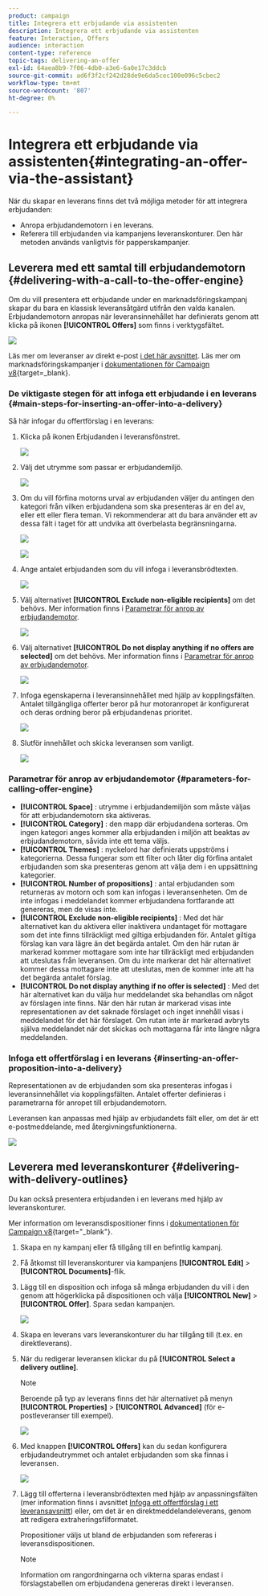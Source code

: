 ```yaml
---
product: campaign
title: Integrera ett erbjudande via assistenten
description: Integrera ett erbjudande via assistenten
feature: Interaction, Offers
audience: interaction
content-type: reference
topic-tags: delivering-an-offer
exl-id: 64aea8b9-7f06-4db0-a3e6-6a0e17c3ddcb
source-git-commit: ad6f3f2cf242d28de9e6da5cec100e096c5cbec2
workflow-type: tm+mt
source-wordcount: '807'
ht-degree: 0%

---
```


# Integrera ett erbjudande via assistenten{#integrating-an-offer-via-the-assistant}



När du skapar en leverans finns det två möjliga metoder för att integrera erbjudanden:

* Anropa erbjudandemotorn i en leverans.
* Referera till erbjudanden via kampanjens leveranskonturer. Den här metoden används vanligtvis för papperskampanjer.

## Leverera med ett samtal till erbjudandemotorn {#delivering-with-a-call-to-the-offer-engine}

Om du vill presentera ett erbjudande under en marknadsföringskampanj skapar du bara en klassisk leveransåtgärd utifrån den valda kanalen. Erbjudandemotorn anropas när leveransinnehållet har definierats genom att klicka på ikonen **[!UICONTROL Offers]** som finns i verktygsfältet.

![](assets/offer_delivery_009.png)

Läs mer om leveranser av direkt e-post [i det här avsnittet](../../delivery/using/about-direct-mail-channel.md). Läs mer om marknadsföringskampanjer i [dokumentationen för Campaign v8](https://experienceleague.adobe.com/docs/campaign/automation/campaign-orchestration/set-up-campaigns.html){target=_blank}.

### De viktigaste stegen för att infoga ett erbjudande i en leverans {#main-steps-for-inserting-an-offer-into-a-delivery}

Så här infogar du offertförslag i en leverans:

1. Klicka på ikonen Erbjudanden i leveransfönstret.

   ![](assets/offer_delivery_001.png)

1. Välj det utrymme som passar er erbjudandemiljö.

   ![](assets/offer_delivery_002.png)

1. Om du vill förfina motorns urval av erbjudanden väljer du antingen den kategori från vilken erbjudandena som ska presenteras är en del av, eller ett eller flera teman. Vi rekommenderar att du bara använder ett av dessa fält i taget för att undvika att överbelasta begränsningarna.

   ![](assets/offer_delivery_003.png)

   ![](assets/offer_delivery_004.png)

1. Ange antalet erbjudanden som du vill infoga i leveransbrödtexten.

   ![](assets/offer_delivery_005.png)

1. Välj alternativet **[!UICONTROL Exclude non-eligible recipients]** om det behövs. Mer information finns i [Parametrar för anrop av erbjudandemotor](#parameters-for-calling-offer-engine).

   ![](assets/offer_delivery_006.png)

1. Välj alternativet **[!UICONTROL Do not display anything if no offers are selected]** om det behövs. Mer information finns i [Parametrar för anrop av erbjudandemotor](#parameters-for-calling-offer-engine).

   ![](assets/offer_delivery_007.png)

1. Infoga egenskaperna i leveransinnehållet med hjälp av kopplingsfälten. Antalet tillgängliga offerter beror på hur motoranropet är konfigurerat och deras ordning beror på erbjudandenas prioritet.

   ![](assets/offer_delivery_008.png)

1. Slutför innehållet och skicka leveransen som vanligt.

   ![](assets/offer_delivery_010.png)

### Parametrar för anrop av erbjudandemotor {#parameters-for-calling-offer-engine}

* **[!UICONTROL Space]** : utrymme i erbjudandemiljön som måste väljas för att erbjudandemotorn ska aktiveras.
* **[!UICONTROL Category]** : den mapp där erbjudandena sorteras. Om ingen kategori anges kommer alla erbjudanden i miljön att beaktas av erbjudandemotorn, såvida inte ett tema väljs.
* **[!UICONTROL Themes]** : nyckelord har definierats uppströms i kategorierna. Dessa fungerar som ett filter och låter dig förfina antalet erbjudanden som ska presenteras genom att välja dem i en uppsättning kategorier.
* **[!UICONTROL Number of propositions]** : antal erbjudanden som returneras av motorn och som kan infogas i leveransenheten. Om de inte infogas i meddelandet kommer erbjudandena fortfarande att genereras, men de visas inte.
* **[!UICONTROL Exclude non-eligible recipients]** : Med det här alternativet kan du aktivera eller inaktivera undantaget för mottagare som det inte finns tillräckligt med giltiga erbjudanden för. Antalet giltiga förslag kan vara lägre än det begärda antalet. Om den här rutan är markerad kommer mottagare som inte har tillräckligt med erbjudanden att uteslutas från leveransen. Om du inte markerar det här alternativet kommer dessa mottagare inte att uteslutas, men de kommer inte att ha det begärda antalet förslag.
* **[!UICONTROL Do not display anything if no offer is selected]** : Med det här alternativet kan du välja hur meddelandet ska behandlas om något av förslagen inte finns. När den här rutan är markerad visas inte representationen av det saknade förslaget och inget innehåll visas i meddelandet för det här förslaget. Om rutan inte är markerad avbryts själva meddelandet när det skickas och mottagarna får inte längre några meddelanden.

### Infoga ett offertförslag i en leverans {#inserting-an-offer-proposition-into-a-delivery}

Representationen av de erbjudanden som ska presenteras infogas i leveransinnehållet via kopplingsfälten. Antalet offerter definieras i parametrarna för anropet till erbjudandemotorn.

Leveransen kan anpassas med hjälp av erbjudandets fält eller, om det är ett e-postmeddelande, med återgivningsfunktionerna.

![](assets/offer_delivery_011.png)

## Leverera med leveranskonturer {#delivering-with-delivery-outlines}

Du kan också presentera erbjudanden i en leverans med hjälp av leveranskonturer.

Mer information om leveransdispositioner finns i [dokumentationen för Campaign v8](https://experienceleague.adobe.com/docs/campaign/automation/campaign-orchestration/marketing-campaign-assets#delivery-outlines.html){target="_blank"}.

1. Skapa en ny kampanj eller få tillgång till en befintlig kampanj.
1. Få åtkomst till leveranskonturer via kampanjens **[!UICONTROL Edit]** > **[!UICONTROL Documents]**-flik.
1. Lägg till en disposition och infoga så många erbjudanden du vill i den genom att högerklicka på dispositionen och välja **[!UICONTROL New]** > **[!UICONTROL Offer]**. Spara sedan kampanjen.

   ![](assets/int_compo_offre1.png)

1. Skapa en leverans vars leveranskonturer du har tillgång till (t.ex. en direktleverans).
1. När du redigerar leveransen klickar du på **[!UICONTROL Select a delivery outline]**.

   >[!NOTE]
   >
   >Beroende på typ av leverans finns det här alternativet på menyn **[!UICONTROL Properties]** > **[!UICONTROL Advanced]** (för e-postleveranser till exempel).

   ![](assets/int_compo_offre2.png)

1. Med knappen **[!UICONTROL Offers]** kan du sedan konfigurera erbjudandeutrymmet och antalet erbjudanden som ska finnas i leveransen.

   ![](assets/int_compo_offre3.png)

1. Lägg till offerterna i leveransbrödtexten med hjälp av anpassningsfälten (mer information finns i avsnittet [Infoga ett offertförslag i ett leveransavsnitt](#inserting-an-offer-proposition-into-a-delivery)) eller, om det är en direktmeddelandeleverans, genom att redigera extraheringsfilformatet.

   Propositioner väljs ut bland de erbjudanden som refereras i leveransdispositionen.

   >[!NOTE]
   >
   >Information om rangordningarna och vikterna sparas endast i förslagstabellen om erbjudandena genereras direkt i leveransen.
